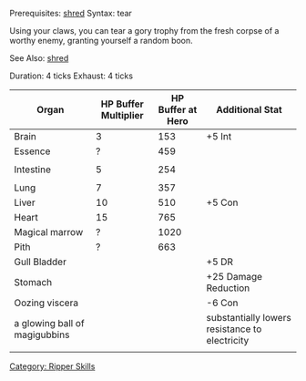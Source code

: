 Prerequisites: [shred](shred "wikilink") Syntax: tear <corpse>

Using your claws, you can tear a gory trophy from the fresh corpse of a
worthy enemy, granting yourself a random boon.

See Also: [shred](shred "wikilink")

Duration: 4 ticks Exhaust: 4 ticks

| Organ                         | HP Buffer Multiplier | HP Buffer at Hero | Additional Stat                                |
|-------------------------------|----------------------|-------------------|------------------------------------------------|
| Brain                         | 3                    | 153               | +5 Int                                         |
| Essence                       | ?                    | 459               |                                                |
|                               |                      |                   |                                                |
| Intestine                     | 5                    | 254               |                                                |
|                               |                      |                   |                                                |
| Lung                          | 7                    | 357               |                                                |
| Liver                         | 10                   | 510               | +5 Con                                         |
| Heart                         | 15                   | 765               |                                                |
| Magical marrow                | ?                    | 1020              |                                                |
| Pith                          | ?                    | 663               |                                                |
| Gull Bladder                  |                      |                   | +5 DR                                          |
| Stomach                       |                      |                   | +25 Damage Reduction                           |
| Oozing viscera                |                      |                   | -6 Con                                         |
| a glowing ball of magigubbins |                      |                   | substantially lowers resistance to electricity |
|                               |                      |                   |                                                |

[Category: Ripper Skills](Category:_Ripper_Skills "wikilink")
